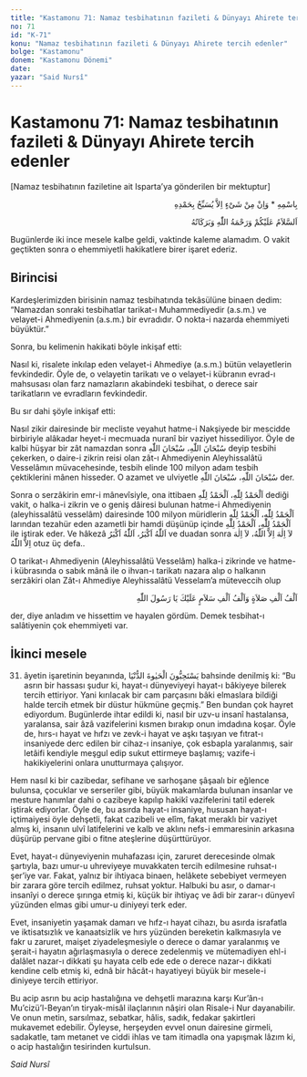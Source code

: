```yaml
---
title: "Kastamonu 71: Namaz tesbihatının fazileti & Dünyayı Ahirete tercih edenler"
no: 71
id: "K-71"
konu: "Namaz tesbihatının fazileti & Dünyayı Ahirete tercih edenler"
bolge: "Kastamonu"
donem: "Kastamonu Dönemi"
date: 
yazar: "Said Nursî"
---
```


# Kastamonu 71: Namaz tesbihatının fazileti & Dünyayı Ahirete tercih edenler

<p class="takdim">[Namaz tesbihatının faziletine ait Isparta’ya gönderilen bir mektuptur]</p>

<p class="arabic" dir="rtl" title="Meal: “O’nun adıyla” * “Hiçbir şey yoktur ki O'nu hamd ile tesbih etmesin” [İsrâ Suresi, 17:44]">بِاسْمِهِ * وَاِنْ مِنْ شَىْءٍ اِلاَّ يُسَبِّحُ بِحَمْدِهِ</p>

<p class="arabic" dir="rtl" title="Meal: “Allah’ın selâmı, rahmeti ve bereketleri, üzerinize olsun.”">اَلسَّلاَمُ عَلَيْكُمْ وَرَحْمَةُ اللّٰهِ وَبَرَكَاتُهُ</p>

Bugünlerde iki ince mesele kalbe geldi, vaktinde kaleme alamadım. O vakit geçtikten sonra o ehemmiyetli hakikatlere birer işaret ederiz.

## Birincisi

Kardeşlerimizden birisinin namaz tesbihatında tekâsülüne binaen dedim: “Namazdan sonraki tesbihatlar tarikat-ı Muhammediyedir (a.s.m.) ve velayet-i Ahmediyenin (a.s.m.) bir evradıdır. O nokta-i nazarda ehemmiyeti büyüktür.”

Sonra, bu kelimenin hakikati böyle inkişaf etti:

Nasıl ki, risalete inkılap eden velayet-i Ahmediye (a.s.m.) bütün velayetlerin fevkindedir. Öyle de, o velayetin tarikatı ve o velayet-i kübranın evrad-ı mahsusası olan farz namazların akabindeki tesbihat, o derece sair tarikatların ve evradların fevkindedir.

Bu sır dahi şöyle inkişaf etti:

Nasıl zikir dairesinde bir mecliste veyahut hatme-i Nakşiyede bir mescidde birbiriyle alâkadar heyet-i mecmuada nuranî bir vaziyet hissediliyor. Öyle de kalbi hüşyar bir zât namazdan sonra <span class="arabic" dir="rtl" title="Meal: “Subhânallah, Subhânallah”">سُبْحَانَ اللّٰهِ، سُبْحَانَ اللّٰهِ</span> deyip tesbihi çekerken, o daire-i zikrin reisi olan zât-ı Ahmediyenin Aleyhissalâtü Vesselâmın müvacehesinde, tesbih elinde 100 milyon adam tesbih çektiklerini mânen hisseder. O azamet ve ulviyetle <span class="arabic" dir="rtl" title="Meal: “Subhânallah, Subhânallah”">سُبْحَانَ اللّٰهِ، سُبْحَانَ اللّٰهِ</span> der.

Sonra o serzâkirin emr-i mânevîsiyle, ona ittibaen <span class="arabic" dir="rtl" title="Meal: “Elhamdulillah, Elhamdulillah”">اَلْحَمْدُ لِلّٰهِ، اَلْحَمْدُ لِلّٰهِ</span> dediği vakit, o halka-i zikrin ve o geniş dâiresi bulunan hatme-i Ahmediyenin (aleyhissalâtü vesselâm) dairesinde 100 milyon müridlerin <span class="arabic" dir="rtl" title="Meal: “Elhamdulillah, Elhamdulillah”">اَلْحَمْدُ لِلّٰهِ، اَلْحَمْدُ لِلّٰهِ</span> larından tezahür eden azametli bir hamdi düşünüp içinde <span class="arabic" dir="rtl" title="Meal: “Elhamdulillah, Elhamdulillah”">اَلْحَمْدُ لِلّٰهِ، اَلْحَمْدُ لِلّٰهِ</span> ile iştirak eder. Ve hâkezâ <span class="arabic" dir="rtl" title="Meal: “Allahu ekber, Allahu ekber”">اَللّٰهُ اَكْبَرُ، اَللّٰهُ اَكْبَرُ</span> ve duadan sonra <span class="arabic" dir="rtl" title="Meal: “Lâ ilahe illallah, Lâ ilahe illallah”">لاَ اِلٰهَ اِلاَّ اللّٰهُ، لاَ اِلٰهَ اِلاَّ اللّٰهُ</span> otuz üç defa..

O tarikat-ı Ahmediyenin (Aleyhissalâtü Vesselâm) halka-i zikrinde ve hatme-i kübrasında o sabık mânâ ile o ihvan-ı tarikatı nazara alıp o halkanın serzâkiri olan Zât-ı Ahmediye Aleyhissalâtü Vesselam’a müteveccih olup

<p class="arabic" dir="rtl" title="Meal: “Milyon kere salât ile milyon kere selâm Senin üzerine olsun ey Allah’ın Resûlü.”">اَلْفُ اَلْفِ صَلاَةٍ وَاَلْفُ اَلْفِ سَلاَمٍ عَلَيْكَ يَا رَسُولَ اللّٰهِ</p>

der, diye anladım ve hissettim ve hayalen gördüm. Demek tesbihat-ı salâtiyenin çok ehemmiyeti var.

## İkinci mesele

31. âyetin işaretinin beyanında, <span class="arabic" dir="rtl" title="">يَسْتَحِبُّونَ الْحَيٰوةَ الدُّنْيَا</span> bahsinde denilmiş ki: “Bu asrın bir hassası şudur ki, hayat-ı dünyeviyeyi hayat-ı bâkiyeye bilerek tercih ettiriyor. Yani kırılacak bir cam parçasını bâki elmaslara bildiği halde tercih etmek bir düstur hükmüne geçmiş.” Ben bundan çok hayret ediyordum. Bugünlerde ihtar edildi ki, nasıl bir uzv-u insanî hastalansa, yaralansa, sair âzâ vazifelerini kısmen bırakıp onun imdadına koşar. Öyle de, hırs-ı hayat ve hıfzı ve zevk-i hayat ve aşkı taşıyan ve fıtrat-ı insaniyede derc edilen bir cihaz-ı insaniye, çok esbapla yaralanmış, sair letâifi kendiyle meşgul edip sukut ettirmeye başlamış; vazife-i hakikiyelerini onlara unutturmaya çalışıyor.

Hem nasıl ki bir cazibedar, sefihane ve sarhoşane şâşaalı bir eğlence bulunsa, çocuklar ve serseriler gibi, büyük makamlarda bulunan insanlar ve mesture hanımlar dahi o cazibeye kapılıp hakikî vazifelerini tatil ederek iştirak ediyorlar. Öyle de, bu asırda hayat-ı insaniye, hususan hayat-ı içtimaiyesi öyle dehşetli, fakat cazibeli ve elîm, fakat meraklı bir vaziyet almış ki, insanın ulvî latifelerini ve kalb ve aklını nefs-i emmaresinin arkasına düşürüp pervane gibi o fitne ateşlerine düşürttürüyor.

Evet, hayat-ı dünyeviyenin muhafazası için, zaruret derecesinde olmak şartıyla, bazı umur-u uhreviyeye muvakkaten tercih edilmesine ruhsat-ı şer’iye var. Fakat, yalnız bir ihtiyaca binaen, helâkete sebebiyet vermeyen bir zarara göre tercih edilmez, ruhsat yoktur. Halbuki bu asır, o damar-ı insanîyi o derece şırınga etmiş ki, küçük bir ihtiyaç ve âdi bir zarar-ı dünyevî yüzünden elmas gibi umur-u diniyeyi terk eder.

Evet, insaniyetin yaşamak damarı ve hıfz-ı hayat cihazı, bu asırda israfatla ve iktisatsızlık ve kanaatsizlik ve hırs yüzünden bereketin kalkmasıyla ve fakr u zaruret, maişet ziyadeleşmesiyle o derece o damar yaralanmış ve şerait-i hayatın ağırlaşmasıyla o derece zedelenmiş ve mütemadiyen ehl-i dalâlet nazar-ı dikkati şu hayata celb ede ede o derece nazar-ı dikkati kendine celb etmiş ki, ednâ bir hâcât-ı hayatiyeyi büyük bir mesele-i diniyeye tercih ettiriyor.

Bu acip asrın bu acip hastalığına ve dehşetli marazına karşı Kur’ân-ı Mu’cizü’l-Beyan’ın tiryak-misâl ilaçlarının nâşiri olan Risale-i Nur dayanabilir. Ve onun metin, sarsılmaz, sebatkar, hâlis, sadık, fedakar şakirtleri mukavemet edebilir. Öyleyse, herşeyden evvel onun dairesine girmeli, sadakatle, tam metanet ve ciddi ihlas ve tam itimadla ona yapışmak lâzım ki, o acip hastalığın tesirinden kurtulsun.

*Said Nursî*
